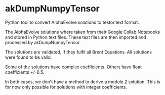# akDumpNumpyTensor

Python tool to convert AlphaEvolve solutions to testor text format.

The AlphaEvolve solutions where taken from their Google Collab Notebooks and stored in Python text files. These text files are then imported and processed by akDumpNumpyTensor.

The solutions are validated, if they fulfil all Brent Equations. All solutions were found to be valid.

Some of the solutions have complex coefficients. Others have float coefficients +/-0.5.

In both cases, we don't have a method to derive a modulo 2 solution. This is for now only possible for solutions with integer coefficients.
